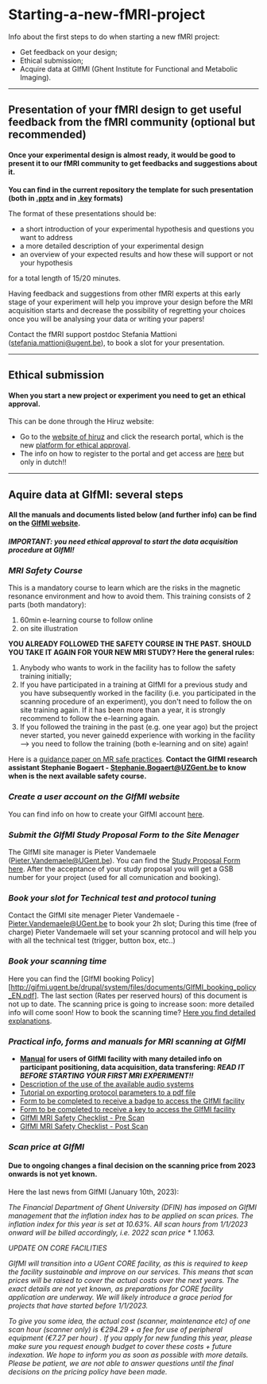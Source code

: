 # Starting-a-new-fMRI-project
Info about the first steps to do when starting a new fMRI project: 
- Get feedback on your design;
- Ethical submission;
- Acquire data at GIfMI (Ghent Institute for Functional and Metabolic Imaging).

---
## Presentation of your fMRI design to get useful feedback from the fMRI community (optional but recommended)

#### Once your experimental design is almost ready, it would be good to present it to our fMRI community to get feedbacks and suggestions about it. 
 

**You can find in the current repository the template for such presentation (both in [.pptx](https://github.com/fMRI-ugent/starting-a-new-fMRI-project/blob/main/Template_fMRInewDesign.pptx) and in [.key](https://github.com/fMRI-ugent/starting-a-new-fMRI-project/blob/main/Template_fMRInewDesign.key) formats)**


The format of these presentations should be:
- a short introduction of your experimental hypothesis and questions you want to address
- a more detailed description of your experimental design
- an overview of your expected results and how these will support or not your hypothesis

for a total length of 15/20 minutes.

Having feedback and suggestions from other fMRI experts at this early stage of your experiment will help you improve your design before the MRI acquisition starts and decrease the possibility of regretting your choices once you will be analysing your data or writing your papers! 
 
Contact the fMRI support postdoc Stefania Mattioni (stefania.mattioni@ugent.be), to book a slot for your presentation. 
 

---
## Ethical submission
#### When you start a new project or experiment you need to get an ethical approval.

This can be done through the Hiruz website:
- Go to the [website of hiruz](https://hiruz.be/) and click the research portal, which is the new [platform for ethical approval](https://hiruz.be/research-portal/).
- The info on how to register to the portal and get access are [here](https://uzgent.be/over-uz-gent/organisatie/commissie-voor-medische-ethiek/onderzoeksportaal/hoe-krijg-ik-toegang-tot-het-onderzoeksportaal) but only in dutch!!


---
## Aquire data at GIfMI: several steps
#### All the manuals and documents listed below (and further info) can be find on the [GIfMI website](http://gifmi.ugent.be/).
##### IMPORTANT: you need ethical approval to start the data acquisition procedure at GIfMI!

###  *MRI Safety Course*

This is a mandatory course to learn which are the risks in the magnetic resonance environment and how to avoid them.
This training consists of 2 parts (both mandatory): 
1. 60min e-learning course to follow online
2. on site illustration

**YOU ALREADY FOLLOWED THE SAFETY COURSE IN THE PAST. SHOULD YOU TAKE IT AGAIN FOR YOUR NEW MRI STUDY? Here the general rules:**
1. Anybody who wants to work in the facility has to follow the safety training initially;
2. If you have participated in a training at GIfMI for a previous study and you have subsequently worked in the facility (i.e. you participated in the scanning procedure of an experiment), you don't need to follow the on site training again. If it has been more than a year, it is strongly recommend to follow the e-learning again.
3. If you followed the training in the past (e.g. one year ago) but the project never started, you never gainedd experience with working in the facility --> you need to follow the training (both e-learning and on site) again!


Here is a [guidance paper on MR safe practices](http://gifmi.ugent.be/drupal/system/files/documents/Greenberg_et_al_JMRI_2019.pdf).
**Contact the GIfMI research assistant Stephanie Bogaert - Stephanie.Bogaert@UZGent.be to know when is the next available safety course.**





### *Create  a user account on the GIfMI website* 
You can find info on how to create your GIfMI account [here](http://gifmi.ugent.be/drupal/system/files/documents/GIfMI_user_account_EN.pdf).

### *Submit the GIfMI Study Proposal Form to the Site Menager*
The GIfMI site manager is Pieter Vandemaele (Pieter.Vandemaele@UGent.be).
You can find the [Study Proposal Form here](http://gifmi.ugent.be/drupal/system/files/documents/GIfMI_study_proposal_form_EN.pdf).
After the acceptance of your study proposal you will get a GSB number for your project (used for all comunication and booking). 

### *Book your slot for Technical test and protocol tuning* 
Contact the GIfMI site menager Pieter Vandemaele - Pieter.Vandemaele@UGent.be to book your 2h slot;
During this time (free of charge) Pieter Vandemaele will set your scanning protocol and will help you with all the technical test (trigger, button box, etc..)  

### *Book your scanning time* 
Here you can find the [GIfMI booking Policy] [http://gifmi.ugent.be/drupal/system/files/documents/GIfMI_booking_policy_EN.pdf].
The last section (Rates per reserved hours) of this document is not up to date. The scanning price is going to increase soon: more detailed info will come soon!
How to book the scanning time? [Here you find detailed explanations](http://gifmi.ugent.be/drupal/system/files/documents/GIfMI_booking_manual_EN.pdf).

### *Practical info, forms and manuals for MRI scanning at GIfMI*


- __[Manual](http://gifmi.ugent.be/drupal/system/files/documents/GIfMI_MRI%20user%20manual_BASIC_SiemensPrisma_EN.pdf) for users of GIfMI facility with many detailed info on participant positioning, data acquisition, data transfering: *READ IT BEFORE STARTING YOUR FIRST MRI EXPERIMENT!!*__
- [Description of the use of the available audio systems](http://gifmi.ugent.be/drupal/system/files/documents/GIfMI_audio_systems_EN.pdf)
- [Tutorial on exporting protocol parameters to a pdf file](http://gifmi.ugent.be/drupal/system/files/documents/GIfMI_printing_protocols_EN.pdf)
- [Form to be completed to receive a badge to access the GIfMI facility](http://gifmi.ugent.be/drupal/system/files/documents/GIfMI_badge_application_form_EN.pdf)
- [Form to be completed to receive a key to access the GIfMI facility](http://gifmi.ugent.be/drupal/system/files/documents/GIfMI_key_application_form_EN.pdf)
- [GIfMI MRI Safety Checklist - Pre Scan](http://gifmi.ugent.be/drupal/system/files/documents/GIfMI_3T_pre_checklist_researchers_EN.pdf)
- [GIfMI MRI Safety Checklist - Post Scan](http://gifmi.ugent.be/drupal/system/files/documents/GIfMI_3T_pre_checklist_EN.pdf)

### *Scan price at GIfMI* 
#### Due to ongoing changes a final decision on the scanning price from 2023 onwards is not yet known.

Here the last news from GIfMI (January 10th, 2023):

*The Financial Department of Ghent University (DFIN) has imposed on GIfMI management that the inflation index has to be applied on scan prices. The inflation index for this year is set at 10.63%. All scan hours from 1/1/2023 onward will be billed accordingly, i.e. 2022 scan price * 1.1063.*
 
*UPDATE ON CORE FACILITIES*
 
*GIfMI will transition into a UGent CORE facility, as this is required to keep the facility sustainable and improve on our services. This means that scan prices will be raised to cover the actual costs over the next years. The exact details are not yet known, as preparations for CORE facility application are underway. We will likely introduce a grace period for projects that have started before 1/1/2023.*
 
*To give you some idea, the actual cost (scanner, maintenance etc) of one scan hour (scanner only) is €294.29 + a fee for use of peripheral equipment (€7.27 per hour) . If you apply for new funding this year, please make sure you request enough budget to cover these costs + future indexation. We hope to inform you as soon as possible with more details. Please be patient, we are not able to answer questions until the final decisions on the pricing policy have been made.*




